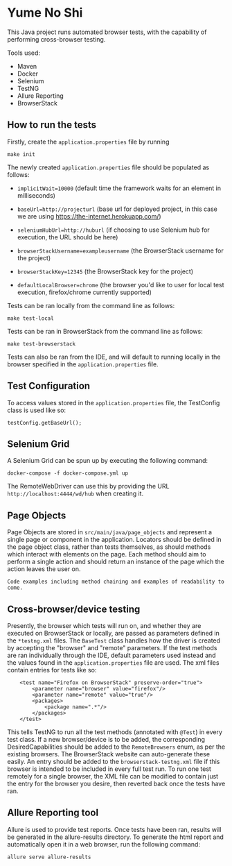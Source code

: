 # Yume No Shi

This Java project runs automated browser tests, with the capability of performing cross-browser
testing.

Tools used:
- Maven
- Docker
- Selenium
- TestNG
- Allure Reporting
- BrowserStack

## How to run the tests

Firstly, create the `application.properties` file by running
```
make init
```

The newly created `application.properties` file should be populated as follows:

- `implicitWait=10000` (default time the framework waits for an element in milliseconds)

- `baseUrl=http://projecturl` (base url for deployed project, in this case we are using https://the-internet.herokuapp.com/)

- `seleniumHubUrl=http://huburl` (if choosing to use Selenium hub for execution, the URL should be here)

- `browserStackUsername=exampleusername` (the BrowserStack username for the project)

- `browserStackKey=12345` (the BrowserStack key for the project)

- `defaultLocalBrowser=chrome` (the browser you'd like to user for local test execution, firefox/chrome currently
  supported)




Tests can be ran locally from the command line as follows:
```
make test-local
```

Tests can be ran in BrowserStack from the command line as follows:
```
make test-browserstack
``` 

Tests can also be ran from the IDE, and will default to running locally in the browser specified in the
`application.properties` file.

## Test Configuration

To access values stored in the `application.properties` file, the TestConfig class is used like so:

```
testConfig.getBaseUrl();
```

## Selenium Grid

A Selenium Grid can be spun up by executing the following command:
```
docker-compose -f docker-compose.yml up
```

The RemoteWebDriver can use this by providing the URL `http://localhost:4444/wd/hub` when creating it.

## Page Objects

Page Objects are stored in `src/main/java/page_objects` and represent a single page or component in the application.
Locators should be defined in the page object class, rather than tests themselves, as should methods which interact with
elements on the page. Each method should aim to perform a single action and should return an instance of the page which
the action leaves the user on.

```
Code examples including method chaining and examples of readability to come.
```

## Cross-browser/device testing

Presently, the browser which tests will run on, and whether they are executed on BrowserStack or locally, are passed as
parameters defined in the `*testng.xml` files.  The `BaseTest` class handles how the driver is created by accepting the
"browser" and "remote" parameters.  If the test methods are ran individually through the IDE, default parameters used
instead and the values found in the `application.properties` file are used.
The xml files contain entries for tests like so:
```
    <test name="Firefox on BrowserStack" preserve-order="true">
        <parameter name="browser" value="firefox"/>
        <parameter name="remote" value="true"/>
        <packages>
            <package name=".*"/>
        </packages>
    </test>
```
This tells TestNG to run all the test methods (annotated with `@Test`) in every test class.
If a new browser/device is to be added, the corresponding DesiredCapabilities should be added to the `RemoteBrowsers`
enum, as per the existing browsers. The BrowserStack website can auto-generate these easily. An entry should be added to
the `browserstack-testng.xml` file if this browser is intended to be included in every full test run. To run one test
remotely for a single browser, the XML file can be modified to contain just the entry for the browser you desire, then
reverted back once the tests have ran.

## Allure Reporting tool

Allure is used to provide test reports. Once tests have been ran, results will be generated in the allure-results
directory. To generate the html report and automatically open it in a web browser, run the following command:
```
allure serve allure-results
```